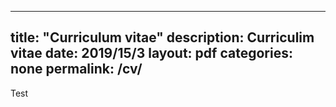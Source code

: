 
---
title: "Curriculum vitae"
description: Curriculim vitae
date: 2019/15/3
layout: pdf
categories: none
permalink: /cv/
---

Test